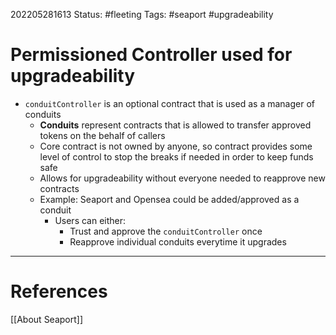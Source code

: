 202205281613
Status: #fleeting
Tags: #seaport #upgradeability 

# Permissioned Controller used for upgradeability

- `conduitController` is an optional contract that is used as a manager of conduits
	- **Conduits** represent contracts that is allowed to transfer approved tokens on the behalf of callers
	- Core contract is not owned by anyone, so contract provides some level of control to stop the breaks if needed in order to keep funds safe
	- Allows for upgradeability without everyone needed to reapprove new contracts
	- Example: Seaport and Opensea could be added/approved as a conduit
		- Users can either:
			- Trust and approve the `conduitController` once
			- Reapprove individual conduits everytime it upgrades







---
# References
[[About Seaport]]
